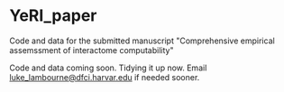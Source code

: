 # YeRI_paper
Code and data for the submitted manuscript "Comprehensive empirical assemssment of interactome computability"

Code and data coming soon. Tidying it up now. Email luke_lambourne@dfci.harvar.edu if needed sooner.
